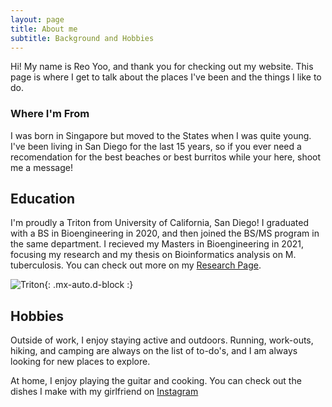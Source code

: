 ```yaml
---
layout: page
title: About me
subtitle: Background and Hobbies
---
```


Hi! My name is Reo Yoo, and thank you for checking out my website. This page is where I get to talk about the places I've been and the things I like to do.

### Where I'm From

I was born in Singapore but moved to the States when I was quite young. I've been living in San Diego for the last 15 years, so if you ever need a recomendation for the best beaches or best burritos while your here, shoot me a message!

## Education

I'm proudly a Triton from University of California, San Diego! I graduated with a BS in Bioengineering in 2020, and then joined the BS/MS program in the same department. I recieved my Masters in Bioengineering in 2021, focusing my research and my thesis on Bioinformatics analysis on M. tuberculosis. You can check out more on my [Research Page](https://scholar.google.com/citations?user=6Q81xNoAAAAJ&hl=en).

![Triton]("assets/img/triton_logo.jpg"){: .mx-auto.d-block :}

## Hobbies

Outside of work, I enjoy staying active and outdoors. Running, work-outs, hiking, and camping are always on the list of to-do's, and I am always looking for new places to explore.

At home, I enjoy playing the guitar and cooking. You can check out the dishes I make with my girlfriend on [Instagram](https://www.instagram.com/beanandboifoodadventures/)
